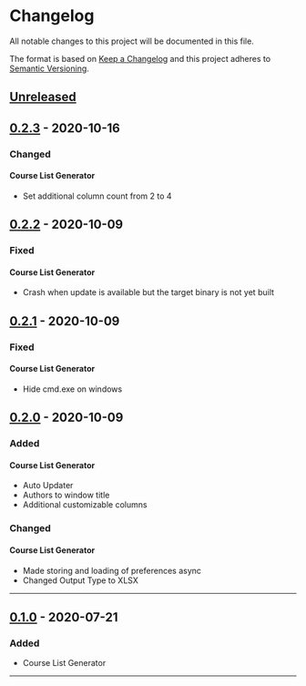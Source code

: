 # Changelog

All notable changes to this project will be documented in this file.

The format is based on [Keep a Changelog][keep a changelog] and this project adheres to [Semantic Versioning][semantic versioning].

## [Unreleased][unreleased]

## [0.2.3] - 2020-10-16

### Changed

#### Course List Generator

-   Set additional column count from 2 to 4

## [0.2.2] - 2020-10-09

### Fixed

#### Course List Generator

-   Crash when update is available but the target binary is not yet built

## [0.2.1] - 2020-10-09

### Fixed

#### Course List Generator

-   Hide cmd.exe on windows

## [0.2.0] - 2020-10-09

### Added

#### Course List Generator

-   Auto Updater
-   Authors to window title
-   Additional customizable columns

### Changed

#### Course List Generator

-   Made storing and loading of preferences async
-   Changed Output Type to XLSX

---

## [0.1.0] - 2020-07-21

### Added

-   Course List Generator

---

<!-- Links -->

[keep a changelog]: https://keepachangelog.com/
[semantic versioning]: https://semver.org/

<!-- Versions -->

[unreleased]: https://github.com/chronophylos/sir/compare/v0.2.3...HEAD
[released]: https://github.com/chronophylos/sir/releases
[0.2.3]: https://github.com/chronophylos/sir/compare/v0.2.2..v0.2.3
[0.2.2]: https://github.com/chronophylos/sir/compare/v0.2.1..v0.2.2
[0.2.1]: https://github.com/chronophylos/sir/compare/v0.2.0..v0.2.1
[0.2.0]: https://github.com/chronophylos/sir/compare/v0.1.0..v0.2.0
[0.1.0]: https://github.com/chronophylos/sir/releases/v0.1.0
